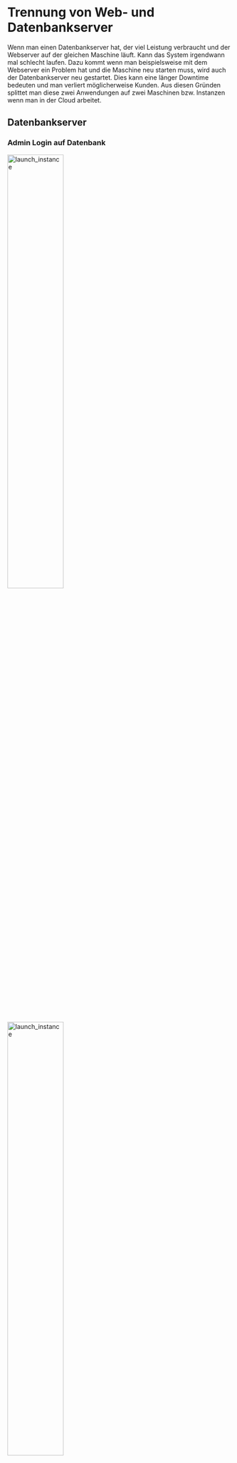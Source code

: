# Trennung von Web- und Datenbankserver

Wenn man einen Datenbankserver hat, der viel Leistung verbraucht und der Webserver auf der gleichen Maschine läuft. Kann das System irgendwann mal schlecht laufen. Dazu kommt wenn man beispielsweise mit dem Webserver ein Problem hat und die Maschine neu starten muss, wird auch der Datenbankserver neu gestartet. Dies kann eine länger Downtime bedeuten und man verliert möglicherweise Kunden. Aus diesen Gründen splittet man diese zwei Anwendungen auf zwei Maschinen bzw. Instanzen wenn man in der Cloud arbeitet. 

## Datenbankserver

### Admin Login auf Datenbank
<img width=50% height=50% alt="launch_instance" src="https://github.com/user-attachments/assets/f5ec97eb-abe9-4a54-aa64-35b277ec2407">
<img width=50% height=50% alt="launch_instance" src="https://github.com/user-attachments/assets/efdb8cc4-ff24-4e40-9390-19bcb87b6831">

Auf den Bildern erkennt, man das erfolgreiche Login auf den Admin Account. Damit es aber dazu kam, musste ich mich zuerst mit dem Root anmelden und das Admin Passwort ändern. Nach einer kurzen Recherche fand ich es heraus und konnte mich dann erfolgreich anmelden. 

### Per Telnet Port testen
<img width=50% height=50% alt="launch_instance" src="https://github.com/user-attachments/assets/ae84cf1c-10fc-4417-a5a8-8dd1436bcd45">

Der Port ist offen und es kam eine kryptische Nachricht zurück. So weiss man, dass der Port offen ist und funktioniert. 

## Webserver 

### index.html
<img width=50% height=50% alt="launch_instance" src="https://github.com/user-attachments/assets/e5481e1d-0f10-44a2-b9c8-a72c8adfb639">

Bild der Index.html Datei. 

### info.php
<img width=50% height=50% alt="launch_instance" src="https://github.com/user-attachments/assets/ba4f4d20-b4bb-4a85-b080-9c3d5ef7a765">

Bild der info.php Datei.

### db.php
<img width=50% height=50% alt="launch_instance" src="https://github.com/user-attachments/assets/6c5b2347-1f14-4ac3-a902-9024381e9a45">

Hier war wichtig, dass die Login Daten und die IP Adresse der Datenbank richtig eingetragen sind, weil sonst nichts angezeigt werden würde. 

## Fazit
Ich habe anfangs sehr viel Fehler gemacht. Die Cloud-Init Datei war die ersten vier Instanzen falsch und ich habe es erst dann bemerkt, dank der cloud-init-output Datei. Der SSH Key war auch zuerst falsch formattiert und war erst später richtig. 

Am Schluss  hab ich mich auf jeden Fall sehr gefreut, dass ich es geschafft habe. 

